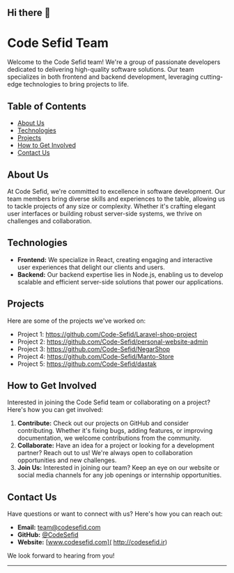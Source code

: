 ## Hi there 👋

<!--
Welcome to the code sefid team 🤝👨‍💻.

We are a complete team that works on different projects from big to small.

Our team is divided into two groups: Frontend😎 & Backend👽 .
-->
# Code Sefid Team

Welcome to the Code Sefid team! We're a group of passionate developers dedicated to delivering high-quality software solutions. Our team specializes in both frontend and backend development, leveraging cutting-edge technologies to bring projects to life.

## Table of Contents

- [About Us](#about-us)
- [Technologies](#technologies)
- [Projects](#projects)
- [How to Get Involved](#how-to-get-involved)
- [Contact Us](#contact-us)

## About Us

At Code Sefid, we're committed to excellence in software development. Our team members bring diverse skills and experiences to the table, allowing us to tackle projects of any size or complexity. Whether it's crafting elegant user interfaces or building robust server-side systems, we thrive on challenges and collaboration.

## Technologies

- **Frontend:** We specialize in React, creating engaging and interactive user experiences that delight our clients and users.
- **Backend:** Our backend expertise lies in Node.js, enabling us to develop scalable and efficient server-side solutions that power our applications.

## Projects

Here are some of the projects we've worked on:

- Project 1: https://github.com/Code-Sefid/Laravel-shop-project
- Project 2: https://github.com/Code-Sefid/personal-website-admin
- Project 3: https://github.com/Code-Sefid/NegarShop
- Project 4: https://github.com/Code-Sefid/Manto-Store
- Project 5: https://github.com/Code-Sefid/dastak

## How to Get Involved

Interested in joining the Code Sefid team or collaborating on a project? Here's how you can get involved:

1. **Contribute:** Check out our projects on GitHub and consider contributing. Whether it's fixing bugs, adding features, or improving documentation, we welcome contributions from the community.
2. **Collaborate:** Have an idea for a project or looking for a development partner? Reach out to us! We're always open to collaboration opportunities and new challenges.
3. **Join Us:** Interested in joining our team? Keep an eye on our website or social media channels for any job openings or internship opportunities.

## Contact Us

Have questions or want to connect with us? Here's how you can reach out:

- **Email:** [team@codesefid.com](codesefid@gmail.com)
- **GitHub:** [@CodeSefid](https://github.com/Code-Sefid)
- **Website:** [www.codesefid.com]( http://codesefid.ir)
<!-- - **LinkedIn:** [Code Sefid](https://www.linkedin.com/company/codesefid) -->

We look forward to hearing from you!

****

